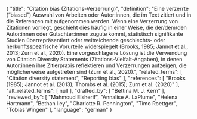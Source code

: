 {
    "title": "Citation bias (Zitations-Verzerrung)",
    "definition": "Eine verzerrte (“biased”) Auswahl von Arbeiten oder Autor:innen, die im Text zitiert und in die Referenzen mit aufgenommen werden. Wenn eine Verzerrung von Zitationen vorliegt, geschieht dies häufig in einer Weise, die der/dem/den Autor:innen oder Gutachter:innen zugute kommt, statistisch signifikante Studien überrepräsentiert oder weitreichende geschlechts- oder herkunftsspezifische Vorurteile widerspiegelt (Brooks, 1985; Jannot et al., 2013; Zurn et al., 2020). Eine vorgeschlagene Lösung ist die Verwendung von Citation Diversity Statements (Zitations-Vielfalt-Angaben), in denen Autor:innen ihre Zitierpraxis reflektieren und Verzerrungen aufzeigen, die möglicherweise aufgetreten sind (Zurn et al., 2020).",
    "related_terms": [
        "Citation diversity statement",
        "Reporting bias"
    ],
    "references": [
        "Brooks (1985); Jannot et al. (2013); Thombs et al. (2015); Zurn et al. (2020)"
    ],
    "alt_related_terms": [
        null
    ],
    "drafted_by": [
        "Bettina M. J. Kern"
    ],
    "reviewed_by": [
        "Mahmoud Elsherif",
        "Annalise A. LaPlume",
        "Helena Hartmann",
        "Bethan Iley",
        "Charlotte R. Pennington",
        "Timo Roettger",
        "Tobias Wingen"
    ],
    "language": "german"
}